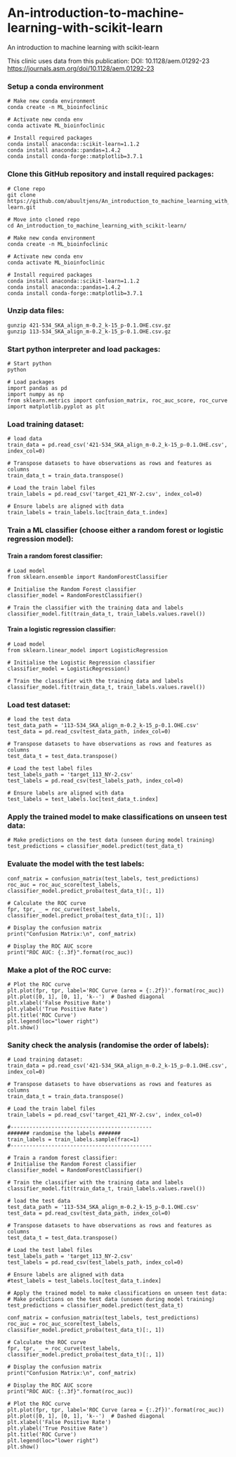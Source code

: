 # An-introduction-to-machine-learning-with-scikit-learn
An introduction to machine learning with scikit-learn


This clinic uses data from this publication:
DOI: 10.1128/aem.01292-23
https://journals.asm.org/doi/10.1128/aem.01292-23

### Setup a conda environment
```
# Make new conda environment
conda create -n ML_bioinfoclinic

# Activate new conda env
conda activate ML_bioinfoclinic

# Install required packages
conda install anaconda::scikit-learn=1.1.2
conda install anaconda::pandas=1.4.2
conda install conda-forge::matplotlib=3.7.1
```

### Clone this GitHub repository and install required packages:
```
# Clone repo
git clone https://github.com/abuultjens/An_introduction_to_machine_learning_with_scikit-learn.git

# Move into cloned repo
cd An_introduction_to_machine_learning_with_scikit-learn/

# Make new conda environment
conda create -n ML_bioinfoclinic

# Activate new conda env
conda activate ML_bioinfoclinic

# Install required packages
conda install anaconda::scikit-learn=1.1.2
conda install anaconda::pandas=1.4.2
conda install conda-forge::matplotlib=3.7.1
```

### Unzip data files:
```
gunzip 421-534_SKA_align_m-0.2_k-15_p-0.1.OHE.csv.gz
gunzip 113-534_SKA_align_m-0.2_k-15_p-0.1.OHE.csv.gz
```

### Start python interpreter and load packages:
```
# Start python
python

# Load packages
import pandas as pd
import numpy as np
from sklearn.metrics import confusion_matrix, roc_auc_score, roc_curve
import matplotlib.pyplot as plt
```

### Load training dataset:
```
# load data
train_data = pd.read_csv('421-534_SKA_align_m-0.2_k-15_p-0.1.OHE.csv', index_col=0)

# Transpose datasets to have observations as rows and features as columns
train_data_t = train_data.transpose()

# Load the train label files
train_labels = pd.read_csv('target_421_NY-2.csv', index_col=0)

# Ensure labels are aligned with data
train_labels = train_labels.loc[train_data_t.index]
```

### Train a ML classifier (choose either a random forest or logistic regression model):

#### Train a random forest classifier:
```
# Load model
from sklearn.ensemble import RandomForestClassifier

# Initialise the Random Forest classifier
classifier_model = RandomForestClassifier()

# Train the classifier with the training data and labels
classifier_model.fit(train_data_t, train_labels.values.ravel())
```

#### Train a logistic regression classifier:
```
# Load model
from sklearn.linear_model import LogisticRegression

# Initialise the Logistic Regression classifier
classifier_model = LogisticRegression()

# Train the classifier with the training data and labels
classifier_model.fit(train_data_t, train_labels.values.ravel())
```

### Load test dataset:
```
# load the test data
test_data_path = '113-534_SKA_align_m-0.2_k-15_p-0.1.OHE.csv'
test_data = pd.read_csv(test_data_path, index_col=0)

# Transpose datasets to have observations as rows and features as columns
test_data_t = test_data.transpose()

# Load the test label files
test_labels_path = 'target_113_NY-2.csv'
test_labels = pd.read_csv(test_labels_path, index_col=0)

# Ensure labels are aligned with data
test_labels = test_labels.loc[test_data_t.index]
```

### Apply the trained model to make classifications on unseen test data:
```
# Make predictions on the test data (unseen during model training)
test_predictions = classifier_model.predict(test_data_t)
```

### Evaluate the model with the test labels:
```
conf_matrix = confusion_matrix(test_labels, test_predictions)
roc_auc = roc_auc_score(test_labels, classifier_model.predict_proba(test_data_t)[:, 1])

# Calculate the ROC curve
fpr, tpr, _ = roc_curve(test_labels, classifier_model.predict_proba(test_data_t)[:, 1])

# Display the confusion matrix
print("Confusion Matrix:\n", conf_matrix)

# Display the ROC AUC score
print("ROC AUC: {:.3f}".format(roc_auc))
```

### Make a plot of the ROC curve:
```
# Plot the ROC curve
plt.plot(fpr, tpr, label='ROC Curve (area = {:.2f})'.format(roc_auc))
plt.plot([0, 1], [0, 1], 'k--')  # Dashed diagonal
plt.xlabel('False Positive Rate')
plt.ylabel('True Positive Rate')
plt.title('ROC Curve')
plt.legend(loc="lower right")
plt.show()
```

### Sanity check the analysis (randomise the order of labels):
```
# Load training dataset:
train_data = pd.read_csv('421-534_SKA_align_m-0.2_k-15_p-0.1.OHE.csv', index_col=0)

# Transpose datasets to have observations as rows and features as columns
train_data_t = train_data.transpose()

# Load the train label files
train_labels = pd.read_csv('target_421_NY-2.csv', index_col=0)

#---------------------------------------------
####### randomise the labels #######
train_labels = train_labels.sample(frac=1)
#---------------------------------------------

# Train a random forest classifier:
# Initialise the Random Forest classifier
classifier_model = RandomForestClassifier()

# Train the classifier with the training data and labels
classifier_model.fit(train_data_t, train_labels.values.ravel())

# load the test data
test_data_path = '113-534_SKA_align_m-0.2_k-15_p-0.1.OHE.csv'
test_data = pd.read_csv(test_data_path, index_col=0)

# Transpose datasets to have observations as rows and features as columns
test_data_t = test_data.transpose()

# Load the test label files
test_labels_path = 'target_113_NY-2.csv'
test_labels = pd.read_csv(test_labels_path, index_col=0)

# Ensure labels are aligned with data
#test_labels = test_labels.loc[test_data_t.index]

# Apply the trained model to make classifications on unseen test data:
# Make predictions on the test data (unseen during model training)
test_predictions = classifier_model.predict(test_data_t)

conf_matrix = confusion_matrix(test_labels, test_predictions)
roc_auc = roc_auc_score(test_labels, classifier_model.predict_proba(test_data_t)[:, 1])

# Calculate the ROC curve
fpr, tpr, _ = roc_curve(test_labels, classifier_model.predict_proba(test_data_t)[:, 1])

# Display the confusion matrix
print("Confusion Matrix:\n", conf_matrix)

# Display the ROC AUC score
print("ROC AUC: {:.3f}".format(roc_auc))

# Plot the ROC curve
plt.plot(fpr, tpr, label='ROC Curve (area = {:.2f})'.format(roc_auc))
plt.plot([0, 1], [0, 1], 'k--')  # Dashed diagonal
plt.xlabel('False Positive Rate')
plt.ylabel('True Positive Rate')
plt.title('ROC Curve')
plt.legend(loc="lower right")
plt.show()

```








